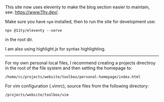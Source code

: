 This site now uses eleventy to make the blog section easier to maintain, see: https://www.11ty.dev/.

Make sure you have `npm` installed, then to run the site for development use:
```
npx @11ty/eleventy --serve
```
in the root dir.

I am also using highlight.js for syntax highlighting.

--- 

For my own personal local files, I recommend creating a projects directiroy in the root of the file system and then setting the homepage to:

```
/home/cc/projects/website/toolbox/personal-homepage/index.html
```

For vim configuration (.vimrc), source files from the following directory:
```
/projects/website/toolbox/vim
```
